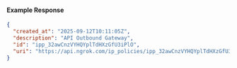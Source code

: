 <!-- Code generated for API Clients. DO NOT EDIT. -->

#### Example Response

```json
{
  "created_at": "2025-09-12T10:11:05Z",
  "description": "API Outbound Gateway",
  "id": "ipp_32awCnzVYHQYplTdHXzGfU3iPlO",
  "uri": "https://api.ngrok.com/ip_policies/ipp_32awCnzVYHQYplTdHXzGfU3iPlO"
}
```
